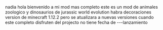 
nadia hola bienvenido a mi mod mas completo  este es un mod de animales zoologico  y dinosaurios de   jurassic world evolution habra decoraciones version de 
minecraft 1.12.2 pero se atualizara a nuevas versiones cuando este completo disfruten del projecto no tiene fecha de ---lanzamiento


